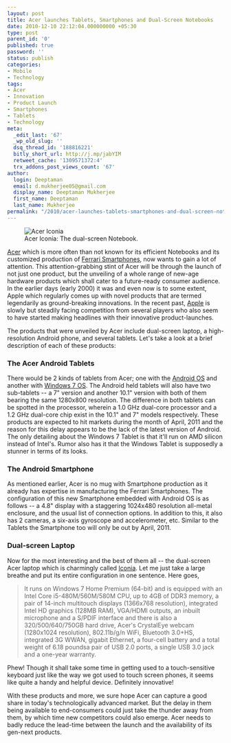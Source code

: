 ```yaml
---
layout: post
title: Acer launches Tablets, Smartphones and Dual-Screen Notebooks
date: 2010-12-10 22:12:04.000000000 +05:30
type: post
parent_id: '0'
published: true
password: ''
status: publish
categories:
- Mobile
- Technology
tags:
- Acer
- Innovation
- Product Launch
- Smartphones
- Tablets
- Technology
meta:
  _edit_last: '67'
  _wp_old_slug: ''
  dsq_thread_id: '188816221'
  bitly_short_url: http://j.mp/jabYIM
  retweet_cache: '1309571372:4'
  trx_addons_post_views_count: '67'
author:
  login: Deeptaman
  email: d.mukherjee05@gmail.com
  display_name: Deeptaman Mukherjee
  first_name: Deeptaman
  last_name: Mukherjee
permalink: "/2010/acer-launches-tablets-smartphones-and-dual-screen-notebooks/"
---
```

<figure><img src="/static/2010/12/acer-iconia.jpg" alt="Acer Iconia" /><br />
<figcaption>Acer Iconia: The dual-screen Notebook.</figcaption>
</figure>
<p><a href="http://www.acer.com/">Acer</a> which is more often than not known for its efficient Notebooks and its customized production of <a href="http://mobile.acer.com/en/phones/liquidFerrari/">Ferrari Smartphones</a>, now wants to gain a lot of attention. This attention-grabbing stint of Acer will be through the launch of not just one product, but the unveiling of a whole range of new-age hardware products which shall cater to a future-ready consumer audience. In the earlier days (early 2000) it was and even now is to some extent, Apple which regularly comes up with novel products that are termed legendarily as ground-breaking innovations. In the recent past, <a href="http://www.apple.com/">Apple</a> is slowly but steadily facing competition from several players who also seem to have started making headlines with their innovative product-launches.</p>

<p>The products that were unveiled by Acer include dual-screen laptop, a high-resolution Android phone, and several tablets. Let's take a look at a brief description of each of these products:</p>
<h3>The Acer Android Tablets</h3>
<p>There would be 2 kinds of tablets from Acer; one with the <a href="http://www.engadget.com/2010/11/23/acer-introduces-7-inch-and-10-inch-android-tablets/">Android OS</a> and another with <a href="http://www.engadget.com/2010/11/23/acer-debuts-10-1-inch-windows-7-tablet-amd-powered-inbuilt-3g/">Windows 7 OS</a>. The Android held tablets will also have two sub-tablets -- a 7" version and another 10.1" version with both of them bearing the same 1280x800 resolution. The difference in both tablets can be spotted in the processor, wherein a 1.0 GHz dual-core processor and a 1.2 GHz dual-core chip exist in the 10.1" and 7" models respectively. These products are expected to hit markets during the month of April, 2011 and the reason for this delay appears to be the lack of the latest version of Android. The only detailing about the Windows 7 Tablet is that it'll run on AMD silicon instead of Intel's. Rumor also has it that the Windows Tablet is supposedly a stunner in terms of its looks.</p>
<h3>The Android Smartphone</h3>
<p>As mentioned earlier, Acer is no mug with Smartphone production as it already has expertise in manufacturing the Ferrari Smartphones. The configuration of this new Smartphone embedded with Android OS is as follows -- a 4.8" display with a staggering 1024x480 resolution all-metal enclosure, and the usual list of connection options. In addition to this, it also has 2 cameras, a six-axis gyroscope and accelerometer, etc. Similar to the Tablets the Smartphone too will only be out by April, 2011.</p>
<h3>Dual-screen Laptop</h3>
<p>Now for the most interesting and the best of them all -- the dual-screen Acer laptop which is charmingly called <a href="http://www.engadget.com/2010/11/23/acer-rivals-libretto-w105-with-iconia-dual-screen-laptop-table/">Iconia</a>. Let me just take a large breathe and put its entire configuration in one sentence. Here goes,</p>
<blockquote><p>It runs on Windows 7 Home Premium (64-bit) and is equipped with an Intel Core i5-480M/560M/580M CPU, up to 4GB of DDR3 memory, a pair of 14-inch multitouch displays (1366x768 resolution), integrated Intel HD graphics (128MB RAM), VGA/HDMI outputs, an inbuilt microphone and a S/PDIF interface and there is also a 320/500/640/750GB hard drive, Acer's CrystalEye webcam (1280x1024 resolution), 802.11b/g/n WiFi, Bluetooth 3.0+HS, integrated 3G WWAN, gigabit Ethernet, a four-cell battery and a total weight of 6.18 poundsa pair of USB 2.0 ports, a single USB 3.0 jack and a one-year warranty.</p></blockquote>
<p>Phew! Though it shall take some time in getting used to a touch-sensitive keyboard just like the way we got used to touch screen phones, it seems like quite a handy and helpful device. Definitely innovative!</p>
<p>With these products and more, we sure hope Acer can capture a good share in today's technologically advanced market. But the delay in them being available to end-consumers could just take the thunder away from them, by which time new competitors could also emerge. Acer needs to badly reduce the lead-time between the launch and the availability of its gen-next products.</p>
